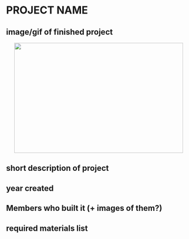 # PROJECT NAME

## image/gif of finished project
<p align="center">
  <img width="460" height="300" src="https://media1.giphy.com/media/xUPGcnkuXfoEfhfXdS/giphy.gif">
</p>

## short description of project
## year created
## Members who built it (+ images of them?)
## required materials list
